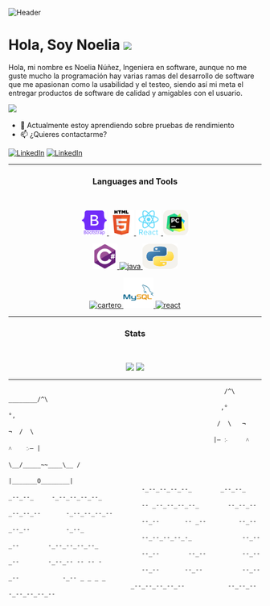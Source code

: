 ![Header](https://github.com/user-attachments/assets/e20c12db-3f49-40ab-920a-f31ba7d68a50)

# Hola, Soy Noelia <img src="https://user-images.githubusercontent.com/5679180/79618120-0daffb80-80be-11ea-819e-d2b0fa904d07.gif" width="27px"> 
Hola, mi nombre es Noelia Núñez, Ingeniera en software, aunque no me guste mucho la programación hay varias ramas del desarrollo de software que me apasionan como la usabilidad y el testeo, siendo así mi meta el entregar productos de software de calidad y amigables con el usuario.

<img src="https://media.giphy.com/media/WUlplcMpOCEmTGBtBW/giphy.gif" width="40px"> 

- 🌱 Actualmente estoy aprendiendo sobre pruebas de rendimiento
- 📫 ¿Quieres contactarme?
  <br/>

  
[![LinkedIn](https://img.shields.io/badge/LinkedIn-0077B5?style=for-the-badge&logo=linkedin&logoColor=white)](https://www.linkedin.com/in/noelia-nunez-arroba)
[![LinkedIn](https://img.shields.io/badge/Gmail-d44638?style=for-the-badge&logo=gmail&logoColor=white)](mailto:abitanunez3101@gmail.com)


<hr>
<h3 align="center">Languages and Tools</h3>

</br>
<p align="center">
  <a href="https://getbootstrap.com"  target="_blank" rel="noreferrer"> <img src="https://raw.githubusercontent.com/devicons/devicon/master/icons/bootstrap/bootstrap-plain-wordmark.svg" alt="bootstrap" width="50" height="50"/> </a>
  <a href="https://www.w3.org/html/" target="_blank" rel="noreferrer" > <img src="https://raw.githubusercontent.com/devicons/devicon/master/icons/html5/html5-original-wordmark.svg" alt="html5" width="50" height="50"/> </a>
  <a href="https://reactjs.org/" target="_blank" rel="noreferrer"> <img src="https://raw.githubusercontent.com/devicons/devicon/master/icons/react/react-original-wordmark.svg" alt="react" width="50" height="50"/> </a>
  <a href="https://www.jetbrains.com/es-es/pycharm/" target="_blank" rel="noreferrer"> <img src="https://github.com/tandpfun/skill-icons/blob/main/icons/PyCharm-Light.svg" alt="react" width="50" height="50"/> </a>
</p>

    
  <p align="center">
  <a href="https:// www.w3schools.com/cs/" target="_blank" rel="noreferrer"> <img src="https://raw.githubusercontent.com/devicons/devicon/master/icons/csharp/csharp-original.svg " alt="csharp" width="50" height="50"/> </a>
  <a href="https://www.java.com" target="_blank" rel="noreferrer"> <img src="https://www.vectorlogo.zone/logos/java/java-ar21.svg" alt="java" width="70" height="50"/> </a>
  <a href="https://www.python.org/" target="_blank" rel="noreferrer"> <img src="https://github.com/tandpfun/skill-icons/blob/main/icons/Python-Light.svg" alt="java" width="70" height="50"/> </a>
  </p>
  
  <p align="center">
    <a href="https://postman.com" target="_blank" rel="noreferrer"> <img src="https://www.vectorlogo.zone/logos/getpostman/getpostman-icon.svg" alt="cartero" ancho="20" altura="20"/> </a> 
  <a href="https://www.mysql.com/" target="_blank" rel="noreferrer"> <img src="https://raw.githubusercontent.com/devicons/devicon/master/icons/mysql/mysql-original-wordmark.svg" alt="mysql" width="60" height="60"/> </a>
  <a href="https://code.visualstudio.com/" target="_blank" rel="noreferrer"> <img src="https://cdn.svgporn.com/logos/visual-studio-code.svg" alt="react" width="50" height="50"/> </a>
  
</p>

<hr>
<h3 align="center">Stats</h3>
</br>
 <p align="center">
  <img src ="https://github-readme-stats.vercel.app/api?username=NANA1207&show_icons=true&count_private=true&theme=default&hide_border=true&hide=issues,contribs">  
   <img src="https://github-readme-stats.vercel.app/api/top-langs/?username=NANA1207&layout=compact" />
</p>

<hr>

                          
                                                                /^\ ________/^\
                                                               ,°             °,
                                                              /  \   ¬     ¬  /  \
                                                             |— ჻     ˄   ˄    ჻— |
                                                              \__/_____~~____\__ /
                                                               |_______O________|
                                         -_--_--_--_--_        _--_--_       _--_--_     -_--_--_--_--_
                                         -- _--_--_--_--_        --_--_--_--_--_--       -_--_--_--_--
                                         --_--       -- _--         --_--_--_--          -_--_
                                         --_--_--_--_-_              --_--_--	     -_--_--_--_--_
                                         --_--        --_--          --_--_--	     -_--_-- -- -- -
                                         --_--       --_--	         --_--_--            -_-- _ _ _ _ 
                            	      _--_--_--_--_--	         --_--_--            -_--_--_--_--



